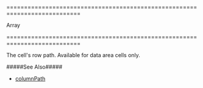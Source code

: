 <!--**
/*-------------------------------------------
    Auto-generated file. Do not modify.
-------------------------------------------

**-->
===========================================================================
<!--type-->Array<any><!--/type-->
===========================================================================

<!--shortDescription-->
The cell's row path. Available for data area cells only.
<!--/shortDescription-->

<!--fullDescription-->
#####See Also#####
- [columnPath](/Documentation/ApiReference/UI_Widgets/dxPivotGrid/Pivot_Grid_Cell/#columnPath)
<!--/fullDescription-->